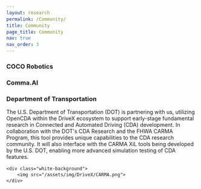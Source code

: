 ```yaml
---
layout: research
permalink: /Community/
title: Community
page_title: Community
nav: true
nav_order: 3
---
```


<div class="research-section">
    <h3 style="text-align: left">COCO Robotics</h3>
</div>

<div class="research-section">
    <h3 style="text-align: left">Comma.AI</h3>
</div>

<div class="research-section">
    <h3 style="text-align: left">Department of Transportation</h3>
    <ul style="list-style-type: none; padding-left: 0;">
      The U.S. Department of Transportation (DOT) is partnering with us, utilizing OpenCDA within the DriveX ecosystem to support early-stage fundamental research in Connected and Automated Driving (CDA) development. In collaboration with the DOT's CDA Research and the FHWA CARMA Program, this tool provides unique capabilities to the CDA research community. It will also interface with the CARMA XiL tools being developed by the U.S. DOT, enabling more advanced simulation testing of CDA features.
    </ul>

    <div class="white-background">
        <img src="/assets/img/DriveX/CARMA.png">
    </div>
</div>


<style>
.custom-heading {
  font-size: 1.5em;
  font-weight: bold;
  margin-bottom: 10px; /* Adjust this value as needed */
}
.white-background {
    background-color: white;
    display: block; /* Changed from inline-block if you want it to take the full width available */
    width: 100%; /* Ensures it takes the full width of its parent container */
    overflow: hidden; /* This will prevent any overflow outside this div */
    padding: 10px;
}
.white-background img {
    width: 100%; /* Makes the image responsive */
    height: auto; /* Keeps the image's aspect ratio intact */
}
.logo {
    display: inline; /* Changed from inline-block if you want it to take the full width available */
    width: 100%; /* Ensures it takes the full width of its parent container */
    overflow: hidden; /* This will prevent any overflow outside this div */
    padding: 10px;
}
.logo img {
    width: 100%; /* Makes the image responsive */
    height: auto; /* Keeps the image's aspect ratio intact */
}
.video-grid {
    display: grid;
    grid-template-columns: 1fr 1fr; /* Creates two columns */
    grid-gap: 20px; /* Space between videos */
}
.video iframe {
    width: 100%; /* Ensures iframe takes the full width of the container */
    height: 250px; /* Fixed height for all videos */
}

@media (max-width: 600px) {
    .video-grid {
        grid-template-columns: 1fr; /* Stacks videos into a single column on small screens */
    }
}
.gif img {
    width: 100%; /* Ensures the GIFs fill the cells */
    height: auto; /* Maintains the aspect ratio */
}
</style>
